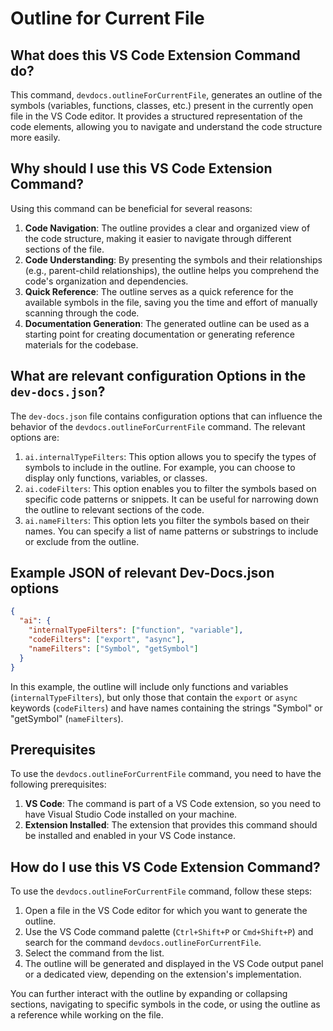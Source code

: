 # Outline for Current File

## What does this VS Code Extension Command do?

This command, `devdocs.outlineForCurrentFile`, generates an outline of the symbols (variables, functions, classes, etc.) present in the currently open file in the VS Code editor. It provides a structured representation of the code elements, allowing you to navigate and understand the code structure more easily.

## Why should I use this VS Code Extension Command?

Using this command can be beneficial for several reasons:

1. **Code Navigation**: The outline provides a clear and organized view of the code structure, making it easier to navigate through different sections of the file.
2. **Code Understanding**: By presenting the symbols and their relationships (e.g., parent-child relationships), the outline helps you comprehend the code's organization and dependencies.
3. **Quick Reference**: The outline serves as a quick reference for the available symbols in the file, saving you the time and effort of manually scanning through the code.
4. **Documentation Generation**: The generated outline can be used as a starting point for creating documentation or generating reference materials for the codebase.

## What are relevant configuration Options in the `dev-docs.json`?

The `dev-docs.json` file contains configuration options that can influence the behavior of the `devdocs.outlineForCurrentFile` command. The relevant options are:

1. `ai.internalTypeFilters`: This option allows you to specify the types of symbols to include in the outline. For example, you can choose to display only functions, variables, or classes.
2. `ai.codeFilters`: This option enables you to filter the symbols based on specific code patterns or snippets. It can be useful for narrowing down the outline to relevant sections of the code.
3. `ai.nameFilters`: This option lets you filter the symbols based on their names. You can specify a list of name patterns or substrings to include or exclude from the outline.

## Example JSON of relevant Dev-Docs.json options

```json
{
  "ai": {
    "internalTypeFilters": ["function", "variable"],
    "codeFilters": ["export", "async"],
    "nameFilters": ["Symbol", "getSymbol"]
  }
}
```

In this example, the outline will include only functions and variables (`internalTypeFilters`), but only those that contain the `export` or `async` keywords (`codeFilters`) and have names containing the strings "Symbol" or "getSymbol" (`nameFilters`).

## Prerequisites

To use the `devdocs.outlineForCurrentFile` command, you need to have the following prerequisites:

1. **VS Code**: The command is part of a VS Code extension, so you need to have Visual Studio Code installed on your machine.
2. **Extension Installed**: The extension that provides this command should be installed and enabled in your VS Code instance.

## How do I use this VS Code Extension Command?

To use the `devdocs.outlineForCurrentFile` command, follow these steps:

1. Open a file in the VS Code editor for which you want to generate the outline.
2. Use the VS Code command palette (`Ctrl+Shift+P` or `Cmd+Shift+P`) and search for the command `devdocs.outlineForCurrentFile`.
3. Select the command from the list.
4. The outline will be generated and displayed in the VS Code output panel or a dedicated view, depending on the extension's implementation.

You can further interact with the outline by expanding or collapsing sections, navigating to specific symbols in the code, or using the outline as a reference while working on the file.
  
  